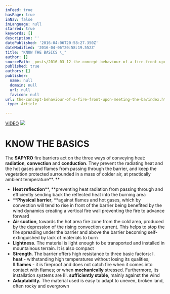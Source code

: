 ```yaml
---
inFeed: true
hasPage: true
inNav: false
inLanguage: null
starred: true
keywords: []
description: ''
datePublished: '2016-04-06T20:58:27.350Z'
dateModified: '2016-04-06T20:58:19.552Z'
title: "KNOW THE BASICS \_"
author: []
sourcePath: _posts/2016-03-12-the-concept-behaviour-of-a-fire-front-upon-meeting-the-ba.md
published: true
authors: []
publisher:
  name: null
  domain: null
  url: null
  favicon: null
url: the-concept-behaviour-of-a-fire-front-upon-meeting-the-ba/index.html
_type: Article

---
```

[VIDEO][0]
![](https://the-grid-user-content.s3-us-west-2.amazonaws.com/dced03ce-40e9-4b69-a78d-10386828223a.jpg)

# KNOW THE BASICS  

The **SAPYRO** fire barriers act on the three ways of conveying heat: **radiation**, **convection** and **conduction**. They prevent the radiating heat and the hot gases and flames from passing through the barrier, and keep the vegetation protected surrounded in a mass of colder air, at practically ambient temperature**.  **

* **Heat reflection****, **preventing heat radiation from passing through and efficiently sending back the reflected heat into the burning area
* ****Physical barrier**, **against flames and hot gases, which by convection will tend to rise in front of the barrier being benefited by the wind dynamics creating a vertical fire wall preventing the fire to advance forward
* **Air suction**, towards the hot area fire zone from the cold area, produced by the depression of the rising convection current. This helps to stop the fire spreading under the barrier and above the barrier becoming self-extinguished by lack of materials to burn
* **Lightness**. The material is light enough to be transported and installed in mountainous terrain. It is also compact
* **Strength**. The barrier offers high resistance to three basic factors: I. **heat** - withstanding high temperatures without losing its qualities;  II.**flames** - it is fireproof and does not catch fire when it comes into contact with flames; or when **mechanically** stressed. Furthermore, its installation systems are III. **sufficiently stable**, mainly against the wind
* **Adaptability.** The material used is easy to adapt to uneven, broken land, often rocky and overgrown

[0]: https://www.youtube.com/watch?v=_KckjM7doOc&nohtml5=False